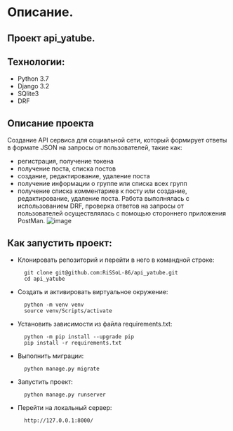 # Описание.

## Проект api_yatube.

## Технологии:
* Python 3.7
* Django 3.2
* SQlite3
* DRF

## Описание проекта

Создание API сервиса для социальной сети, который формирует ответы в формате JSON на запросы от пользователей, такие как:
- регистрация, получение токена
- получение поста, списка постов
- создание, редактирование, удаление поста
- получение информации о группе или списка всех групп
- получение списка комментариев к посту или создание, редактирование, удаление поста.
Работа выполнялась с использованием DRF, проверка ответов на запросы от пользователей осуществлялась с помощью стороннего приложения PostMan.
![image](https://github.com/RiSSoL-86/api_yatube/assets/110422516/216cf083-5cad-415f-a268-1775648e3d0d)


## Как запустить проект:

* Клонировать репозиторий и перейти в него в командной строке:

        git clone git@github.com:RiSSoL-86/api_yatube.git
        cd api_yatube

* Cоздать и активировать виртуальное окружение:

        python -m venv venv
        source venv/Scripts/activate

* Установить зависимости из файла requirements.txt:

        python -m pip install --upgrade pip
        pip install -r requirements.txt

* Выполнить миграции:

        python manage.py migrate

* Запустить проект:

        python manage.py runserver

* Перейти на локальный сервер:

        http://127.0.0.1:8000/
